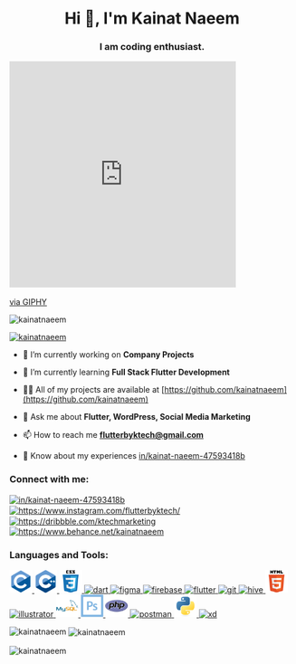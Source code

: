<h1 align="center">Hi 👋, I'm Kainat Naeem</h1>
<h3 align="center">I am coding enthusiast.</h3>
<iframe src="https://giphy.com/embed/Qc0BxWM9TxljvJug2x" width="400" height="400" frameBorder="0" class="giphy-embed" allowFullScreen></iframe><p><a href="https://giphy.com/gifs/support-technical-Qc0BxWM9TxljvJug2x">via GIPHY</a></p>
<p align="left"> <img src="https://komarev.com/ghpvc/?username=kainatnaeem&label=Profile%20views&color=0e75b6&style=flat" alt="kainatnaeem" /> </p>

<p align="left"> <a href="https://github.com/ryo-ma/github-profile-trophy"><img src="https://github-profile-trophy.vercel.app/?username=kainatnaeem" alt="kainatnaeem" /></a> </p>

- 🔭 I’m currently working on **Company Projects**

- 🌱 I’m currently learning **Full Stack Flutter Development**

- 👨‍💻 All of my projects are available at [https://github.com/kainatnaeem](https://github.com/kainatnaeem)

- 💬 Ask me about **Flutter, WordPress, Social Media Marketing**

- 📫 How to reach me **flutterbyktech@gmail.com**

- 📄 Know about my experiences [in/kainat-naeem-47593418b](in/kainat-naeem-47593418b)

<h3 align="left">Connect with me:</h3>
<p align="left">
<a href="https://linkedin.com/in/in/kainat-naeem-47593418b" target="blank"><img align="center" src="https://raw.githubusercontent.com/rahuldkjain/github-profile-readme-generator/master/src/images/icons/Social/linked-in-alt.svg" alt="in/kainat-naeem-47593418b" height="30" width="40" /></a>
<a href="https://instagram.com/https://www.instagram.com/flutterbyktech/" target="blank"><img align="center" src="https://raw.githubusercontent.com/rahuldkjain/github-profile-readme-generator/master/src/images/icons/Social/instagram.svg" alt="https://www.instagram.com/flutterbyktech/" height="30" width="40" /></a>
<a href="https://dribbble.com/https://dribbble.com/ktechmarketing" target="blank"><img align="center" src="https://raw.githubusercontent.com/rahuldkjain/github-profile-readme-generator/master/src/images/icons/Social/dribbble.svg" alt="https://dribbble.com/ktechmarketing" height="30" width="40" /></a>
<a href="https://www.behance.net/https://www.behance.net/kainatnaeem" target="blank"><img align="center" src="https://raw.githubusercontent.com/rahuldkjain/github-profile-readme-generator/master/src/images/icons/Social/behance.svg" alt="https://www.behance.net/kainatnaeem" height="30" width="40" /></a>
</p>

<h3 align="left">Languages and Tools:</h3>
<p align="left"> <a href="https://www.cprogramming.com/" target="_blank" rel="noreferrer"> <img src="https://raw.githubusercontent.com/devicons/devicon/master/icons/c/c-original.svg" alt="c" width="40" height="40"/> </a> <a href="https://www.w3schools.com/cpp/" target="_blank" rel="noreferrer"> <img src="https://raw.githubusercontent.com/devicons/devicon/master/icons/cplusplus/cplusplus-original.svg" alt="cplusplus" width="40" height="40"/> </a> <a href="https://www.w3schools.com/css/" target="_blank" rel="noreferrer"> <img src="https://raw.githubusercontent.com/devicons/devicon/master/icons/css3/css3-original-wordmark.svg" alt="css3" width="40" height="40"/> </a> <a href="https://dart.dev" target="_blank" rel="noreferrer"> <img src="https://www.vectorlogo.zone/logos/dartlang/dartlang-icon.svg" alt="dart" width="40" height="40"/> </a> <a href="https://www.figma.com/" target="_blank" rel="noreferrer"> <img src="https://www.vectorlogo.zone/logos/figma/figma-icon.svg" alt="figma" width="40" height="40"/> </a> <a href="https://firebase.google.com/" target="_blank" rel="noreferrer"> <img src="https://www.vectorlogo.zone/logos/firebase/firebase-icon.svg" alt="firebase" width="40" height="40"/> </a> <a href="https://flutter.dev" target="_blank" rel="noreferrer"> <img src="https://www.vectorlogo.zone/logos/flutterio/flutterio-icon.svg" alt="flutter" width="40" height="40"/> </a> <a href="https://git-scm.com/" target="_blank" rel="noreferrer"> <img src="https://www.vectorlogo.zone/logos/git-scm/git-scm-icon.svg" alt="git" width="40" height="40"/> </a> <a href="https://hive.apache.org/" target="_blank" rel="noreferrer"> <img src="https://www.vectorlogo.zone/logos/apache_hive/apache_hive-icon.svg" alt="hive" width="40" height="40"/> </a> <a href="https://www.w3.org/html/" target="_blank" rel="noreferrer"> <img src="https://raw.githubusercontent.com/devicons/devicon/master/icons/html5/html5-original-wordmark.svg" alt="html5" width="40" height="40"/> </a> <a href="https://www.adobe.com/in/products/illustrator.html" target="_blank" rel="noreferrer"> <img src="https://www.vectorlogo.zone/logos/adobe_illustrator/adobe_illustrator-icon.svg" alt="illustrator" width="40" height="40"/> </a> <a href="https://www.mysql.com/" target="_blank" rel="noreferrer"> <img src="https://raw.githubusercontent.com/devicons/devicon/master/icons/mysql/mysql-original-wordmark.svg" alt="mysql" width="40" height="40"/> </a> <a href="https://www.photoshop.com/en" target="_blank" rel="noreferrer"> <img src="https://raw.githubusercontent.com/devicons/devicon/master/icons/photoshop/photoshop-line.svg" alt="photoshop" width="40" height="40"/> </a> <a href="https://www.php.net" target="_blank" rel="noreferrer"> <img src="https://raw.githubusercontent.com/devicons/devicon/master/icons/php/php-original.svg" alt="php" width="40" height="40"/> </a> <a href="https://postman.com" target="_blank" rel="noreferrer"> <img src="https://www.vectorlogo.zone/logos/getpostman/getpostman-icon.svg" alt="postman" width="40" height="40"/> </a> <a href="https://www.python.org" target="_blank" rel="noreferrer"> <img src="https://raw.githubusercontent.com/devicons/devicon/master/icons/python/python-original.svg" alt="python" width="40" height="40"/> </a> <a href="https://www.adobe.com/products/xd.html" target="_blank" rel="noreferrer"> <img src="https://cdn.worldvectorlogo.com/logos/adobe-xd.svg" alt="xd" width="40" height="40"/> </a> </p>

<p><img align="left" src="https://github-readme-stats.vercel.app/api/top-langs?username=kainatnaeem&show_icons=true&locale=en&layout=compact" alt="kainatnaeem" /></p>

<p>&nbsp;<img align="center" src="https://github-readme-stats.vercel.app/api?username=kainatnaeem&show_icons=true&locale=en" alt="kainatnaeem" /></p>

<p><img align="center" src="https://github-readme-streak-stats.herokuapp.com/?user=kainatnaeem&" alt="kainatnaeem" /></p>
